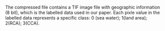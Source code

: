 The compressed file contains a TIF image file with geographic information (8 bit), which is the labelled data used in our paper. 
Each pixle value in the labelled data represents a specific class: 0 (sea water); 1(land area); 2(RCA); 3(CCA). 
